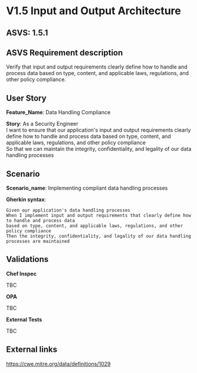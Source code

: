 # V1.5 Input and Output Architecture

## ASVS: 1.5.1

## ASVS Requirement description

Verify that input and output requirements clearly define how to
handle and process data based on type, content, and applicable
laws, regulations, and other policy compliance.

## User Story

**Feature_Name**: Data Handling Compliance

**Story**:
As a Security Engineer\
I want to ensure that our application's input and output requirements clearly define how to handle
and process data based on type, content, and applicable laws, regulations, and other policy
compliance\
So that we can maintain the integrity, confidentiality, and legality of our data handling processes

## Scenario

**Scenario_name**: Implementing compliant data handling processes

**Gherkin syntax**:

```gherkin
Given our application's data handling processes
When I implement input and output requirements that clearly define how to handle and process data 
based on type, content, and applicable laws, regulations, and other policy compliance
Then the integrity, confidentiality, and legality of our data handling processes are maintained
```

## Validations

**Chef Inspec**

TBC

**OPA**

TBC

**External Tests**

TBC

## External links
<https://cwe.mitre.org/data/definitions/1029>